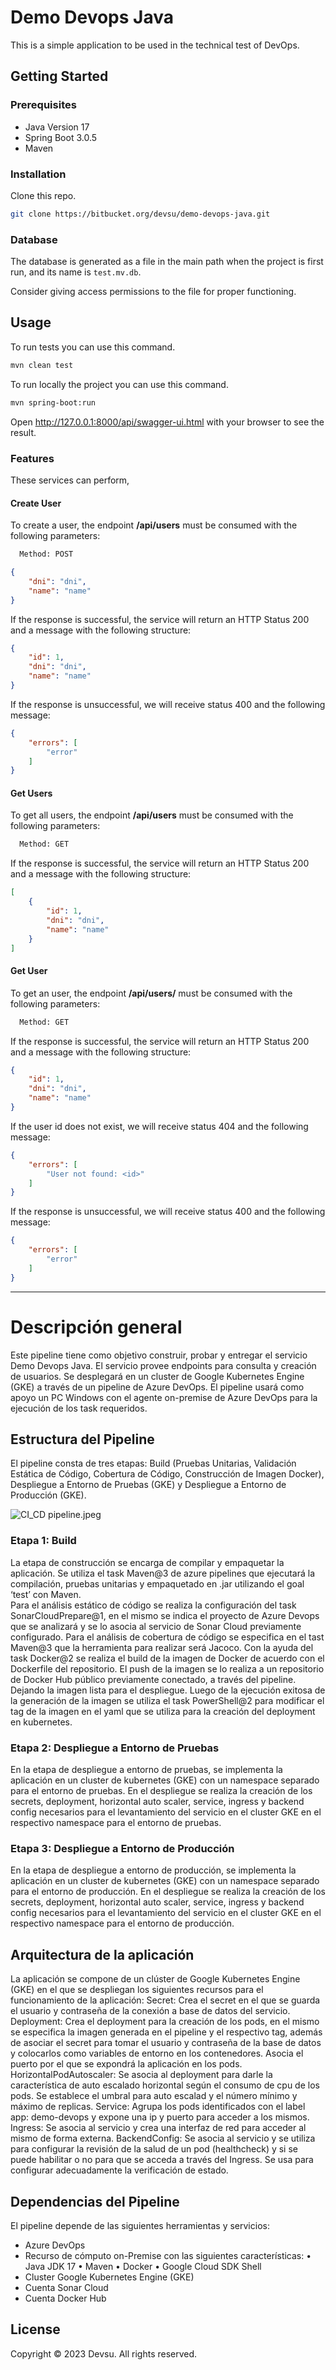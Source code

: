 # Demo Devops Java

This is a simple application to be used in the technical test of DevOps.

## Getting Started

### Prerequisites

- Java Version 17
- Spring Boot 3.0.5
- Maven

### Installation

Clone this repo.

```bash
git clone https://bitbucket.org/devsu/demo-devops-java.git
```

### Database

The database is generated as a file in the main path when the project is first run, and its name is `test.mv.db`.

Consider giving access permissions to the file for proper functioning.

## Usage

To run tests you can use this command.

```bash
mvn clean test
```

To run locally the project you can use this command.

```bash
mvn spring-boot:run
```

Open http://127.0.0.1:8000/api/swagger-ui.html with your browser to see the result.

### Features

These services can perform,

#### Create User

To create a user, the endpoint **/api/users** must be consumed with the following parameters:

```bash
  Method: POST
```

```json
{
    "dni": "dni",
    "name": "name"
}
```

If the response is successful, the service will return an HTTP Status 200 and a message with the following structure:

```json
{
    "id": 1,
    "dni": "dni",
    "name": "name"
}
```

If the response is unsuccessful, we will receive status 400 and the following message:

```json
{
    "errors": [
        "error"
    ]
}
```

#### Get Users

To get all users, the endpoint **/api/users** must be consumed with the following parameters:

```bash
  Method: GET
```

If the response is successful, the service will return an HTTP Status 200 and a message with the following structure:

```json
[
    {
        "id": 1,
        "dni": "dni",
        "name": "name"
    }
]
```

#### Get User

To get an user, the endpoint **/api/users/<id>** must be consumed with the following parameters:

```bash
  Method: GET
```

If the response is successful, the service will return an HTTP Status 200 and a message with the following structure:

```json
{
    "id": 1,
    "dni": "dni",
    "name": "name"
}
```

If the user id does not exist, we will receive status 404 and the following message:

```json
{
    "errors": [
        "User not found: <id>"
    ]
}
```

If the response is unsuccessful, we will receive status 400 and the following message:

```json
{
    "errors": [
        "error"
    ]
}
```
--------------------------------------------------------------------------------------------------------
# **Descripción general**
Este pipeline tiene como objetivo construir, probar y entregar el servicio Demo Devops Java. El servicio provee endpoints para consulta y creación de usuarios. Se desplegará en un cluster de Google Kubernetes Engine (GKE) a través de un pipeline de Azure DevOps.
El pipeline usará como apoyo un PC Windows con el agente on-premise de Azure DevOps para la ejecución de los task requeridos.

## **Estructura del Pipeline**
El pipeline consta de tres etapas: Build (Pruebas Unitarias, Validación Estática de Código, Cobertura de Código, Construcción de Imagen Docker), Despliegue a Entorno de Pruebas (GKE) y Despliegue a Entorno de Producción (GKE).

![CI_CD pipeline.jpeg](/.attachments/CI_CD%20pipeline-4bf303a4-c295-499a-a1b8-926a99c23c7a.jpeg)

### **Etapa 1: Build**
La etapa de construcción se encarga de compilar y empaquetar la aplicación. Se utiliza el task Maven@3 de azure pipelines que ejecutará la compilación, pruebas unitarias y empaquetado en .jar utilizando el goal ‘test’ con Maven.  
Para el análisis estático de código se realiza la configuración del task SonarCloudPrepare@1, en el mismo se indica el proyecto de Azure Devops que se analizará y se lo asocia al servicio de Sonar Cloud previamente configurado.
Para el análisis de cobertura de código se especifica en el tast Maven@3 que la herramienta para realizar será Jacoco.
Con la ayuda del task Docker@2 se realiza el build de la imagen de Docker de acuerdo con el Dockerfile del repositorio. El push de la imagen se lo realiza a un repositorio de Docker Hub público previamente conectado, a través del pipeline. Dejando la imagen lista para el despliegue. Luego de la ejecución exitosa de la generación de la imagen se utiliza el task PowerShell@2 para modificar el tag de la imagen en el yaml que se utiliza para la creación del deployment en kubernetes. 

### **Etapa 2: Despliegue a Entorno de Pruebas**
En la etapa de despliegue a entorno de pruebas, se implementa la aplicación en un cluster de kubernetes (GKE) con un namespace separado para el entorno de pruebas. En el despliegue se realiza la creación de los secrets, deployment, horizontal auto scaler, service, ingress y backend config necesarios para el levantamiento del servicio en el cluster GKE en el respectivo namespace para el entorno de pruebas.

### **Etapa 3: Despliegue a Entorno de Producción**
En la etapa de despliegue a entorno de producción, se implementa la aplicación en un cluster de kubernetes (GKE) con un namespace separado para el entorno de producción. En el despliegue se realiza la creación de los secrets, deployment, horizontal auto scaler, service, ingress y backend config necesarios para el levantamiento del servicio en el cluster GKE en el respectivo namespace para el entorno de producción.

## **Arquitectura de la aplicación**
La aplicación se compone de un clúster de Google Kubernetes Engine (GKE) en el que se despliegan los siguientes recursos para el funcionamiento de la aplicación:
Secret: Crea el secret en el que se guarda el usuario y contraseña de la conexión a base de datos del servicio.
Deployment: Crea el deployment para la creación de los pods, en el mismo se especifica la imagen generada en el pipeline y el respectivo tag, además de asociar el secret para tomar el usuario y contraseña de la base de datos y colocarlos como variables de entorno en los contenedores. Asocia el puerto por el que se expondrá la aplicación en los pods.
HorizontalPodAutoscaler: Se asocia al deployment para darle la característica de auto escalado horizontal según el consumo de cpu de los pods. Se establece el umbral para auto escalad y el número mínimo y máximo de replicas.
Service: Agrupa los pods identificados con el label app: demo-devops y expone una ip y puerto para acceder a los mismos.
Ingress: Se asocia al servicio y crea una interfaz de red para acceder al mismo de forma externa.
BackendConfig: Se asocia al servicio y se utiliza para configurar la revisión de la salud de un pod (healthcheck) y si se puede habilitar o no para que se acceda a través del Ingress. Se usa para configurar adecuadamente la verificación de estado.

## **Dependencias del Pipeline**
El pipeline depende de las siguientes herramientas y servicios:
-	Azure DevOps
-	Recurso de cómputo on-Premise con las siguientes características:
•	Java JDK 17
•	Maven
•	Docker
•	Google Cloud SDK Shell 
-	Cluster Google Kubernetes Engine (GKE)
-	Cuenta Sonar Cloud
-	Cuenta Docker Hub

## License

Copyright © 2023 Devsu. All rights reserved.
